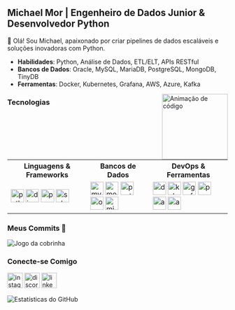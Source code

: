 ## Michael Mor | Engenheiro de Dados Junior & Desenvolvedor Python
👋 Olá! Sou Michael, apaixonado por criar pipelines de dados escaláveis e soluções inovadoras com Python.

- **Habilidades**: Python, Análise de Dados, ETL/ELT, APIs RESTful
- **Bancos de Dados**: Oracle, MySQL, MariaDB, PostgreSQL, MongoDB, TinyDB
- **Ferramentas**: Docker, Kubernetes, Grafana, AWS, Azure, Kafka

<img align="right" height="150" src="https://assets-v2.lottiefiles.com/a/62e02bc6-116f-11ee-aeb0-077c335b3c67/XpwfUikILP.gif" alt="Animação de código" />

### Tecnologias
<table>
  <tr>
    <th>Linguagens & Frameworks</th>
    <th>Bancos de Dados</th>
    <th>DevOps & Ferramentas</th>
  </tr>
  <tr>
    <td>
      <img src="https://cdn.jsdelivr.net/gh/devicons/devicon/icons/python/python-original.svg" height="30" alt="python logo" />
      <img src="https://cdn.jsdelivr.net/gh/devicons/devicon/icons/django/django-plain.svg" height="30" alt="django logo" />
      <img src="https://cdn.jsdelivr.net/gh/devicons/devicon/icons/pandas/pandas-original.svg" height="30" alt="pandas logo" />
      <img src="https://cdn.jsdelivr.net/gh/devicons/devicon/icons/sqlalchemy/sqlalchemy-original.svg" height="30" alt="sqlalchemy logo" />
    </td>
    <td>
      <img src="https://cdn.jsdelivr.net/gh/devicons/devicon/icons/mysql/mysql-original.svg" height="30" alt="mysql logo" />
      <img src="https://cdn.jsdelivr.net/gh/devicons/devicon/icons/mongodb/mongodb-original.svg" height="30" alt="mongodb logo" />
      <img src="https://cdn.jsdelivr.net/gh/devicons/devicon/icons/postgresql/postgresql-original.svg" height="30" alt="postgresql logo" />
      <img src="https://cdn.jsdelivr.net/gh/devicons/devicon/icons/oracle/oracle-original.svg" height="30" alt="oracle logo" />
      <img src="https://cdn.jsdelivr.net/gh/devicons/devicon/icons/microsoftsqlserver/microsoftsqlserver-plain.svg" height="30" alt="microsoftsqlserver logo" />
    </td>
    <td>
      <img src="https://cdn.jsdelivr.net/gh/devicons/devicon/icons/docker/docker-original.svg" height="30" alt="docker logo" />
      <img src="https://cdn.jsdelivr.net/gh/devicons/devicon/icons/kubernetes/kubernetes-plain.svg" height="30" alt="kubernetes logo" />
      <img src="https://cdn.jsdelivr.net/gh/devicons/devicon/icons/grafana/grafana-original.svg" height="30" alt="grafana logo" />
      <img src="https://cdn.jsdelivr.net/gh/devicons/devicon/icons/prometheus/prometheus-original.svg" height="30" alt="prometheus logo" />
      <img src="https://cdn.jsdelivr.net/gh/devicons/devicon/icons/amazonwebservices/amazonwebservices-line-wordmark.svg" height="30" alt="aws logo" />
      <img src="https://cdn.jsdelivr.net/gh/devicons/devicon/icons/azure/azure-original.svg" height="30" alt="azure logo" />
    </td>
  </tr>
</table>

### Meus Commits 🐍
<img src="https://raw.githubusercontent.com/seuusername/seuusername/output/snake.svg" alt="Jogo da cobrinha" />

### Conecte-se Comigo
<a href="https://www.instagram.com/mamute.dev/" target="_blank"><img src="https://img.shields.io/static/v1?message=Instagram&logo=instagram&label=&color=E4405F&logoColor=white&labelColor=&style=for-the-badge" height="35" alt="instagram logo" /></a>
<a href="https://discord.com/michaelmamute4557" target="_blank"><img src="https://img.shields.io/static/v1?message=Discord&logo=discord&label=&color=7289DA&logoColor=white&labelColor=&style=for-the-badge" height="35" alt="discord logo" /></a>
<a href="https://www.linkedin.com/in/mor-michael/" target="_blank"><img src="https://img.shields.io/static/v1?message=LinkedIn&logo=linkedin&label=&color=0077B5&logoColor=white&labelColor=&style=for-the-badge" height="35" alt="linkedin logo" /></a>

<img src="https://github-readme-stats.vercel.app/api?username=seuusername&show_icons=true&theme=radical" alt="Estatísticas do GitHub" />
